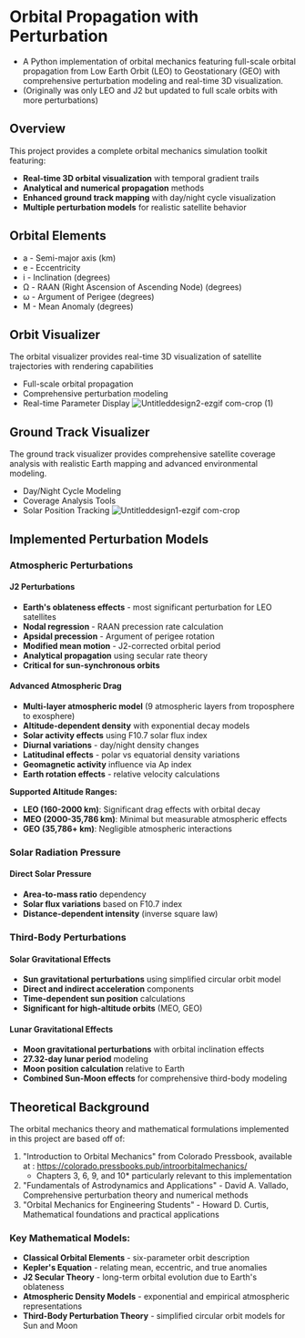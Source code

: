 # Orbital Propagation with Perturbation
- A Python implementation of orbital mechanics featuring full-scale orbital propagation from Low Earth Orbit (LEO) to Geostationary (GEO) with comprehensive perturbation modeling and real-time 3D visualization.
- (Originally was only LEO and J2 but updated to full scale orbits with more perturbations)
## Overview
This project provides a complete orbital mechanics simulation toolkit featuring:

- **Real-time 3D orbital visualization** with temporal gradient trails
- **Analytical and numerical propagation** methods
- **Enhanced ground track mapping** with day/night cycle visualization
- **Multiple perturbation models** for realistic satellite behavior
   
## Orbital Elements
- a - Semi-major axis (km)
- e - Eccentricity
- i - Inclination (degrees)
- Ω - RAAN (Right Ascension of Ascending Node) (degrees)
- ω - Argument of Perigee (degrees)
- M - Mean Anomaly (degrees)
  
## Orbit Visualizer

  The orbital visualizer provides real-time 3D visualization of satellite trajectories with rendering capabilities
- Full-scale orbital propagation
- Comprehensive perturbation modeling
- Real-time Parameter Display
![Untitleddesign2-ezgif com-crop (1)](https://github.com/user-attachments/assets/1c086ad5-abe0-4af2-a723-df26b3d4772b)

## Ground Track Visualizer

 The ground track visualizer provides comprehensive satellite coverage analysis with realistic Earth mapping and advanced environmental modeling.
- Day/Night Cycle Modeling
- Coverage Analysis Tools
- Solar Position Tracking
![Untitleddesign1-ezgif com-crop](https://github.com/user-attachments/assets/45183aa7-8371-435e-9198-27b79dc8a1ad)

##  Implemented Perturbation Models

### **Atmospheric Perturbations**

#### **J2 Perturbations**
- **Earth's oblateness effects** - most significant perturbation for LEO satellites
- **Nodal regression** - RAAN precession rate calculation
- **Apsidal precession** - Argument of perigee rotation
- **Modified mean motion** - J2-corrected orbital period
- **Analytical propagation** using secular rate theory
- **Critical for sun-synchronous orbits**
  
#### **Advanced Atmospheric Drag**
- **Multi-layer atmospheric model** (9 atmospheric layers from troposphere to exosphere)
- **Altitude-dependent density** with exponential decay models
- **Solar activity effects** using F10.7 solar flux index
- **Diurnal variations** - day/night density changes
- **Latitudinal effects** - polar vs equatorial density variations
- **Geomagnetic activity** influence via Ap index
- **Earth rotation effects** - relative velocity calculations

**Supported Altitude Ranges:**
- **LEO (160-2000 km)**: Significant drag effects with orbital decay
- **MEO (2000-35,786 km)**: Minimal but measurable atmospheric effects
- **GEO (35,786+ km)**: Negligible atmospheric interactions

###  **Solar Radiation Pressure**

#### **Direct Solar Pressure**
- **Area-to-mass ratio** dependency
- **Solar flux variations** based on F10.7 index
- **Distance-dependent intensity** (inverse square law)

### **Third-Body Perturbations**

#### **Solar Gravitational Effects**
- **Sun gravitational perturbations** using simplified circular orbit model
- **Direct and indirect acceleration** components
- **Time-dependent sun position** calculations
- **Significant for high-altitude orbits** (MEO, GEO)

#### **Lunar Gravitational Effects**
- **Moon gravitational perturbations** with orbital inclination effects
- **27.32-day lunar period** modeling
- **Moon position calculation** relative to Earth
- **Combined Sun-Moon effects** for comprehensive third-body modeling
  
## Theoretical Background
The orbital mechanics theory and mathematical formulations implemented in this project are based off of:
1. "Introduction to Orbital Mechanics" from Colorado Pressbook, available at : https://colorado.pressbooks.pub/introorbitalmechanics/
   - Chapters 3, 6, 9, and 10* particularly relevant to this implementation
3. "Fundamentals of Astrodynamics and Applications" - David A. Vallado, Comprehensive perturbation theory and numerical methods
4. "Orbital Mechanics for Engineering Students" -  Howard D. Curtis, Mathematical foundations and practical applications
   
### **Key Mathematical Models:**
- **Classical Orbital Elements** - six-parameter orbit description
- **Kepler's Equation** - relating mean, eccentric, and true anomalies
- **J2 Secular Theory** - long-term orbital evolution due to Earth's oblateness
- **Atmospheric Density Models** - exponential and empirical atmospheric representations
- **Third-Body Perturbation Theory** - simplified circular orbit models for Sun and Moon
